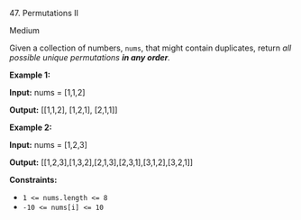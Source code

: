 47\. Permutations II

Medium

Given a collection of numbers, `nums`, that might contain duplicates, return _all possible unique permutations **in any order**._

**Example 1:**

**Input:** nums = [1,1,2]

**Output:** [[1,1,2], [1,2,1], [2,1,1]] 

**Example 2:**

**Input:** nums = [1,2,3]

**Output:** [[1,2,3],[1,3,2],[2,1,3],[2,3,1],[3,1,2],[3,2,1]] 

**Constraints:**

*   `1 <= nums.length <= 8`
*   `-10 <= nums[i] <= 10`